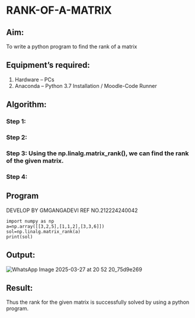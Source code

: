 # RANK-OF-A-MATRIX
## Aim:
To write a python program to find the rank of a matrix
## Equipment’s required:
1. 	Hardware – PCs
2. 	Anaconda – Python 3.7 Installation / Moodle-Code Runner
## Algorithm:
### Step 1: 
### Step 2: 
### Step 3: Using the np.linalg.matrix_rank(), we can find the rank of the given matrix.
### Step 4: 
## Program
DEVELOP BY GMGANGADEVI
REF NO.212224240042
```
import numpy as np
a=np.array([[3,2,5],[1,1,2],[3,3,6]])
sol=np.linalg.matrix_rank(a)
print(sol)
```
## Output:

![WhatsApp Image 2025-03-27 at 20 52 20_75d9e269](https://github.com/user-attachments/assets/9ce69cc9-4206-48fd-b2ec-1ae046cccbc0)


## Result:
Thus the rank for the given matrix is successfully solved by  using a python program.


